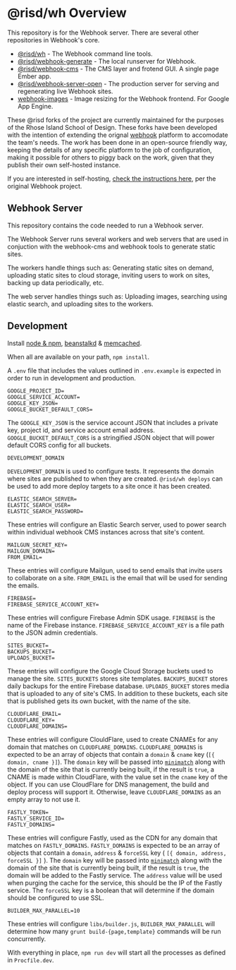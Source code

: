 # @risd/wh Overview

This repository is for the Webhook server. There are several other repositories in Webhook's core.

* [@risd/wh](https://github.com/risd/webhook) - The Webhook command line tools.
* [@risd/webhook-generate](https://github.com/risd/webhook-generate) - The local runserver for Webhook.
* [@risd/webhook-cms](https://github.com/risd/webhook-cms) - The CMS layer and frotend GUI. A single page Ember app.
* [@risd/webhook-server-open](https://github.com/risd/webhook-server-open) - The production server for serving and regenerating live Webhook sites.
* [webhook-images](https://github.com/risd/webhook-images) - Image resizing for the Webhook frontend. For Google App Engine.

These @risd forks of the project are currently maintained for the purposes of the Rhose Island School of Design. These forks have been developed with the intention of extending the orignal [webhook](http://www.webhook.com) platform to accomodate the team's needs. The work has been done in an open-source friendly way, keeping the details of any specific platform to the job of configuration, making it possible for others to piggy back on the work, given that they publish their own self-hosted instance.

If you are interested in self-hosting, [check the instructions here](http://www.webhook.com/docs/self-host-webhook/), per the original Webhook project.


## Webhook Server

This repository contains the code needed to run a Webhook server.

The Webhook Server runs several workers and web servers that are used in conjuction with the webhook-cms and webhook tools to generate static sites.

The workers handle things such as: Generating static sites on demand, uploading static sites to cloud storage, inviting users to work on sites, backing up data periodically, etc.

The web server handles things such as: Uploading images, searching using elastic search, and uploading sites to the workers.


## Development

Install [node & npm](https://nodejs.org/en/download/), [beanstalkd](http://kr.github.io/beanstalkd/download.html) & [memcached](https://memcached.org/downloads).

When all are available on your path, `npm install`.

A `.env` file that includes the values outlined in `.env.example` is expected in order to run in development and production.

```
GOOGLE_PROJECT_ID=
GOOGLE_SERVICE_ACCOUNT=
GOOGLE_KEY_JSON=
GOOGLE_BUCKET_DEFAULT_CORS=
```

The `GOOGLE_KEY_JSON` is the service account JSON that includes a private key, project id, and service account email address. `GOOGLE_BUCKET_DEFAULT_CORS` is a stringified JSON object that will power default CORS config for all buckets.

```
DEVELOPMENT_DOMAIN
```

`DEVELOPMENT_DOMAIN` is used to configure tests. It represents the domain where sites are published to when they are created. `@risd/wh deploys` can be used to add more deploy targets to a site once it has been created.

```
ELASTIC_SEARCH_SERVER=
ELASTIC_SEARCH_USER=
ELASTIC_SEARCH_PASSWORD=
```

These entries will configure an Elastic Search server, used to power search within individual webhook CMS instances across that site's content.

```
MAILGUN_SECRET_KEY=
MAILGUN_DOMAIN=
FROM_EMAIL=
```

These entries will configure Mailgun, used to send emails that invite users to collaborate on a site. `FROM_EMAIL` is the email that will be used for sending the emails.

```
FIREBASE=
FIREBASE_SERVICE_ACCOUNT_KEY=
```

These entries will configure Firebase Admin SDK usage. `FIREBASE` is the name of the Firebase instance. `FIREBASE_SERVICE_ACCOUNT_KEY` is a file path to the JSON admin credentials.


```
SITES_BUCKET=
BACKUPS_BUCKET=
UPLOADS_BUCKET=
```

These entries will configure the Google Cloud Storage buckets used to manage the site. `SITES_BUCKETS` stores site templates. `BACKUPS_BUCKET` stores daily backups for the entire Firebase database. `UPLOADS_BUCKET` stores media that is uploaded to any of site's CMS. In addition to these buckets, each site that is published gets its own bucket, with the name of the site.

```
CLOUDFLARE_EMAIL=
CLOUDFLARE_KEY=
CLOUDFLARE_DOMAINS=
```

These entries will configure ClouldFlare, used to create CNAMEs for any domain that matches on `CLOUDFLARE_DOMAINS`. `CLOUDFLARE_DOMAINS` is expected to be an array of objects that contain a `domain` & `cname` key (`[{ domain, cname }]`). The `domain` key will be passed into [`minimatch`][minimatch] along with the domain of the site that is currently being built, if the result is `true`, a CNAME is made within CloudFlare, with the value set in the `cname` key of the object. If you can use CloudFlare for DNS management, the build and deploy process will support it. Otherwise, leave `CLOUDFLARE_DOMAINS` as an empty array to not use it.

```
FASTLY_TOKEN=
FASTLY_SERVICE_ID=
FASTLY_DOMAINS=
```

These entries will configure Fastly, used as the CDN for any domain that matches on `FASTLY_DOMAINS`. `FASTLY_DOMAINS` is expected to be an array of objects that contain a `domain`, `address` & `forceSSL` key ( `[{ domain, address, forceSSL }]` ). The `domain` key will be passed into [`minimatch`][minimatch] along with the domain of the site that is currently being built, if the result is `true`, the domain will be added to the Fastly service. The `address` value will be used when purging the cache for the service, this should be the IP of the Fastly service. The `forceSSL` key is a boolean that will determine if the domain should be configured to use SSL.

```
BUILDER_MAX_PARALLEL=10
```

These entries will configure `libs/builder.js`, `BUILDER_MAX_PARALLEL` will determine how many `grunt build-{page,template}` commands will be run concurrently.

With everything in place, `npm run dev` will start all the processes as defined in `Procfile.dev`.

[minimatch]:https://www.npmjs.com/package/minimatch